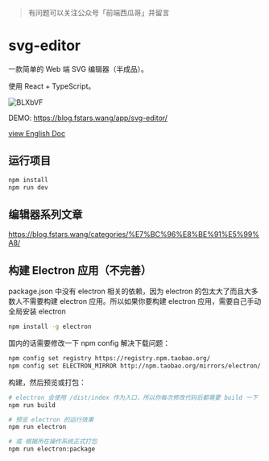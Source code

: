 > 有问题可以关注公众号「前端西瓜哥」并留言

# svg-editor

一款简单的 Web 端 SVG 编辑器（半成品）。

使用 React + TypeScript。

![BLXbVF](https://fe-watermelon.oss-cn-shenzhen.aliyuncs.com/BLXbVF.png)

DEMO: https://blog.fstars.wang/app/svg-editor/

[view English Doc](./README.EN.md)
## 运行项目

```sh
npm install
npm run dev
```

## 编辑器系列文章

https://blog.fstars.wang/categories/%E7%BC%96%E8%BE%91%E5%99%A8/

## 构建 Electron 应用（不完善）

package.json 中没有 electron 相关的依赖，因为 electron 的包太大了而且大多数人不需要构建 electron 应用。所以如果你要构建 electron 应用，需要自己手动全局安装 electron

```sh
npm install -g electron
```

国内的话需要修改一下 npm config 解决下载问题：

```sh
npm config set registry https://registry.npm.taobao.org/
npm config set ELECTRON_MIRROR http://npm.taobao.org/mirrors/electron/
```

构建，然后预览或打包：

```sh
# electron 会使用 /dist/index 作为入口，所以你每次修改代码后都需要 build 一下
npm run build

# 预览 electron 的运行效果
npm run electron

# 或 根据所在操作系统正式打包
npm run electron:package
```
